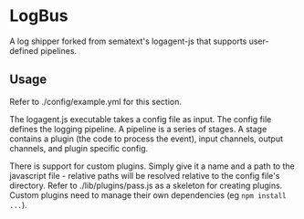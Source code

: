 # LogBus

A log shipper forked from sematext's logagent-js that supports user-defined pipelines.


## Usage

Refer to ./config/example.yml for this section.

The logagent.js executable takes a config file as input. The config file defines
the logging pipeline. A pipeline is a series of stages. A stage contains a
plugin (the code to process the event), input channels, output channels, and
plugin specific config. 

There is support for custom plugins. Simply give it a name and a path to the
javascript file - relative paths will be resolved relative to the config file's
directory. Refer to ./lib/plugins/pass.js as a skeleton for creating plugins.
Custom plugins need to manage their own dependencies (eg `npm install ...`).
